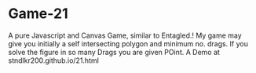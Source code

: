 Game-21
=======

A pure Javascript and Canvas Game, similar to Entagled.! My game may give you initially a self intersecting polygon and minimum no. drags. If you solve the figure in so many Drags you are given POint. A Demo at  stndlkr200.github.io/21.html
